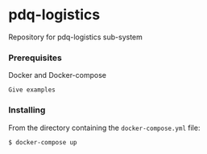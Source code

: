 # pdq-logistics
Repository for pdq-logistics sub-system 

### Prerequisites
Docker and Docker-compose

```
Give examples
```

### Installing
From the directory containing the `docker-compose.yml` file:
```
$ docker-compose up
```
